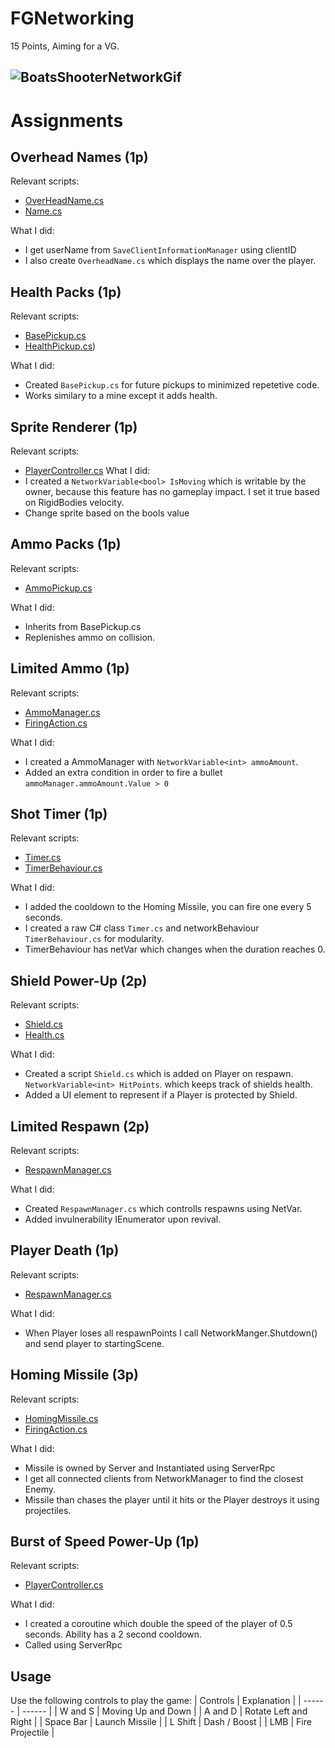 # FGNetworking
15 Points, Aiming for a VG.

![BoatsShooterNetworkGif](https://github.com/JerrysIRL/FGNetworking/assets/113015090/bc108705-044b-45e9-a861-f43206b8e29f)
-------------------------------
# Assignments
## Overhead Names (1p)

Relevant scripts: 
- [OverHeadName.cs](https://github.com/JerrysIRL/FGNetworking/blob/main/Assets/Scripts/Player/OverheadName.cs)
- [Name.cs](https://github.com/JerrysIRL/FGNetworking/blob/main/Assets/Scripts/Player/Name.cs)

What I did:
- I get userName from `SaveClientInformationManager` using clientID
- I also create `OverheadName.cs` which displays the name over the player.

## Health Packs (1p)

Relevant scripts: 

- [BasePickup.cs](https://github.com/JerrysIRL/FGNetworking/blob/main/Assets/Scripts/Pickups/BasePickup.cs)
- [HealthPickup.cs](https://github.com/JerrysIRL/FGNetworking/blob/main/Assets/Scripts/Pickups/HealthPickup.cs))

What I did:
- Created `BasePickup.cs` for future pickups to minimized repetetive code.
- Works similary to a mine except it adds health.

## Sprite Renderer (1p)

Relevant scripts: 

- [PlayerController.cs](https://github.com/JerrysIRL/FGNetworking/blob/main/Assets/Scripts/Player/PlayerController.cs)
What I did:
- I created a `NetworkVariable<bool> IsMoving` which is writable by the owner, because this feature has no gameplay impact. I set it true based on RigidBodies velocity.
- Change sprite based on the bools value

## Ammo Packs (1p)

Relevant scripts: 

- [AmmoPickup.cs](https://github.com/JerrysIRL/FGNetworking/blob/main/Assets/Scripts/Pickups/AmmoPickup.cs)

What I did:
- Inherits from BasePickup.cs
- Replenishes ammo on collision.

## Limited Ammo (1p)

Relevant scripts: 

- [AmmoManager.cs](https://github.com/JerrysIRL/FGNetworking/blob/main/Assets/Scripts/Player/AmmoManager.cs)
- [FiringAction.cs](https://github.com/JerrysIRL/FGNetworking/blob/main/Assets/Scripts/Player/FiringAction.cs)

What I did:
- I created a AmmoManager with `NetworkVariable<int> ammoAmount`. 
- Added an extra condition in order to fire a bullet `ammoManager.ammoAmount.Value > 0`

## Shot Timer (1p)

Relevant scripts: 
- [Timer.cs](https://github.com/JerrysIRL/FGNetworking/blob/main/Assets/Scripts/Common/Timer.cs)
- [TimerBehaviour.cs](https://github.com/JerrysIRL/FGNetworking/blob/main/Assets/Scripts/Common/TimerBehaviour.cs)

What I did:
- I added the cooldown to the Homing Missile, you can fire one every 5 seconds.
- I created a raw C# class `Timer.cs` and networkBehaviour `TimerBehaviour.cs` for modularity.
- TimerBehaviour has netVar<bool> which changes when the duration reaches 0.

## Shield Power-Up (2p)

Relevant scripts: 

- [Shield.cs](https://github.com/JerrysIRL/FGNetworking/blob/main/Assets/Scripts/PowerUp/Shield.cs)
- [Health.cs](https://github.com/JerrysIRL/FGNetworking/blob/main/Assets/Scripts/Player/Health.cs#L30-L44)

What I did:
-  Created a script `Shield.cs` which is added on Player on respawn. `NetworkVariable<int> HitPoints`. which keeps track of shields health.
-  Added a UI element to represent if a Player is protected by Shield.

## Limited Respawn (2p)

Relevant scripts: 

- [RespawnManager.cs](https://github.com/JerrysIRL/FGNetworking/blob/main/Assets/Scripts/Player/RespawnManager.cs)

What I did:
- Created `RespawnManager.cs` which controlls respawns using NetVar.
- Added invulnerability IEnumerator upon revival.
  
## Player Death (1p)

Relevant scripts: 

- [RespawnManager.cs](https://github.com/JerrysIRL/FGNetworking/blob/main/Assets/Scripts/Player/RespawnManager.cs)

What I did:
- When Player loses all respawnPoints I call NetworkManger.Shutdown() and send player to startingScene.

## Homing Missile (3p)

Relevant scripts: 

- [HomingMissile.cs](https://github.com/JerrysIRL/FGNetworking/blob/main/Assets/Scripts/Projectiles/HomingMissile.cs)
- [FiringAction.cs](https://github.com/JerrysIRL/FGNetworking/blob/main/Assets/Scripts/Player/FiringAction.cs#L26-L35)

What I did:
- Missile is owned by Server and Instantiated using ServerRpc
- I get all connected clients from NetworkManager to find the closest Enemy.
- Missile than chases the player until it hits or the Player destroys it using projectiles.

## Burst of Speed Power-Up (1p)

Relevant scripts: 

- [PlayerController.cs](https://github.com/JerrysIRL/FGNetworking/blob/main/Assets/Scripts/Player/PlayerController.cs#L112-L126)

What I did:
- I created a coroutine which double the speed of the player of 0.5 seconds. Ability has a 2 second cooldown.
- Called using ServerRpc

## Usage
Use the following controls to play the game:
| Controls | Explanation |
| ------ | ------ |
| W and S |  Moving Up and Down | 
| A and D |  Rotate Left and Right | 
| Space Bar |  Launch Missile | 
| L Shift |  Dash / Boost | 
| LMB |  Fire Projectile | 
